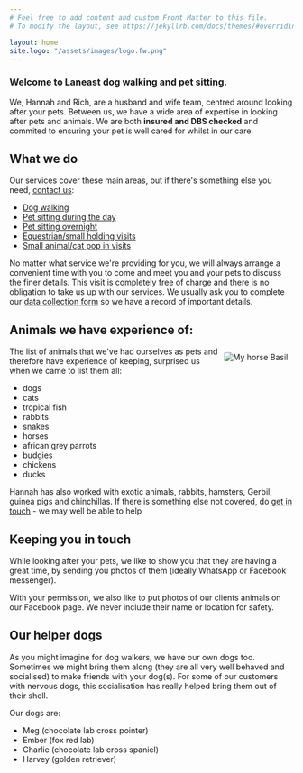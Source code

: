 ```yaml
---
# Feel free to add content and custom Front Matter to this file.
# To modify the layout, see https://jekyllrb.com/docs/themes/#overriding-theme-defaults

layout: home
site.logo: "/assets/images/logo.fw.png"
---
```

<h3>Welcome to Laneast dog walking and pet sitting.</h3>

We, Hannah and Rich, are a husband and wife team, centred around looking after your pets. Between us, we have a wide area of expertise in looking after pets and animals. We are both **insured and DBS checked** and commited to ensuring your pet is well cared for whilst in our care.

## What we do
Our services cover these main areas, but if there's something else you need, [contact us](/contactus/):

- [Dog walking](dogwalking.html)
- [Pet sitting during the day](petsittingdaytime.html)
- [Pet sitting overnight](petsittingovernight.html)
- [Equestrian/small holding visits](equestriansmallholdingvisits.html)
- [Small animal/cat pop in visits](smallanimalvisits.html)

No matter what service we're providing for you, we will always arrange a convenient time with you to come and meet you and your pets to discuss the finer details. This visit is completely free of charge and there is no obligation to take us up with our services. We usually ask you to complete our [data collection form](/assets/pdf/collectionformmay2023.pdf) so we have a record of important details.

## Animals we have experience of:
<img src="/assets/images/sittinghorse10pc.jpg" alt="My horse Basil" style="float:right; padding:10px">
The list of animals that we've had ourselves as pets and therefore have experience of keeping, surprised us when we came to list them all:
<ul>
    <li>dogs</li>
    <li>cats</li>
    <li>tropical fish</li>
    <li>rabbits</li>
    <li>snakes</li>
    <li>horses</li>
    <li>african grey parrots</li>
    <li>budgies</li>
    <li>chickens</li>
    <li>ducks</li>
</ul>

Hannah has also worked with exotic animals, rabbits, hamsters, Gerbil, guinea pigs and chinchillas.
If there is something else not covered, do [get in touch](contactus.html) - we may well be able to help

## Keeping you in touch

While looking after your pets, we like to show you that they are having a great time, by sending you photos of them (ideally WhatsApp or Facebook messenger).

With your permission, we also like to put photos of our clients animals on our Facebook page. We never include their name or location for safety. 

## Our helper dogs
As you might imagine for dog walkers, we have our own dogs too. Sometimes we might bring them along (they are all very well behaved and socialised) to make friends with your dog(s). For some of our customers with nervous dogs, this socialisation has really helped bring them out of their shell.

Our dogs are:
- Meg (chocolate lab cross pointer)
- Ember (fox red lab)
- Charlie (chocolate lab cross spaniel)
- Harvey (golden retriever)
